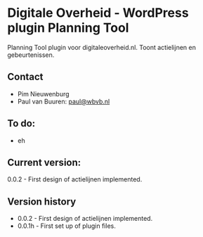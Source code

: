 # Digitale Overheid - WordPress plugin Planning Tool
Planning Tool plugin voor digitaleoverheid.nl. Toont actielijnen en gebeurtenissen.

## Contact
* Pim Nieuwenburg
* Paul van Buuren: paul@wbvb.nl

## To do:
* eh

## Current version:
0.0.2 - First design of actielijnen implemented.

## Version history
* 0.0.2 - First design of actielijnen implemented.
* 0.0.1h - First set up of plugin files.
